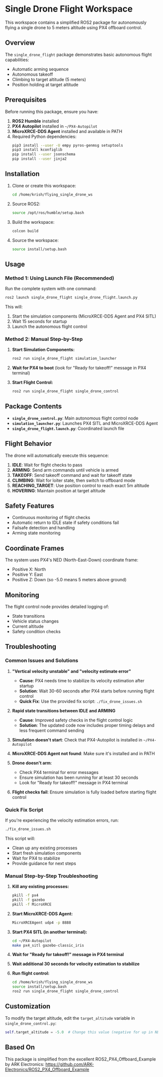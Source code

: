 # Single Drone Flight Workspace

This workspace contains a simplified ROS2 package for autonomously flying a single drone to 5 meters altitude using PX4 offboard control.

## Overview

The `single_drone_flight` package demonstrates basic autonomous flight capabilities:
- Automatic arming sequence
- Autonomous takeoff
- Climbing to target altitude (5 meters)
- Position holding at target altitude

## Prerequisites

Before running this package, ensure you have:

1. **ROS2 Humble** installed
2. **PX4 Autopilot** installed in `~/PX4-Autopilot`
3. **MicroXRCE-DDS Agent** installed and available in PATH
4. Required Python dependencies:
   ```bash
   pip3 install --user -U empy pyros-genmsg setuptools
   pip3 install kconfiglib
   pip install --user jsonschema
   pip install --user jinja2
   ```

## Installation

1. Clone or create this workspace:
   ```bash
   cd /home/krish/flying_single_drone_ws
   ```

2. Source ROS2:
   ```bash
   source /opt/ros/humble/setup.bash
   ```

3. Build the workspace:
   ```bash
   colcon build
   ```

4. Source the workspace:
   ```bash
   source install/setup.bash
   ```

## Usage

### Method 1: Using Launch File (Recommended)
Run the complete system with one command:
```bash
ros2 launch single_drone_flight single_drone_flight.launch.py
```

This will:
1. Start the simulation components (MicroXRCE-DDS Agent and PX4 SITL)
2. Wait 15 seconds for startup
3. Launch the autonomous flight control

### Method 2: Manual Step-by-Step

1. **Start Simulation Components:**
   ```bash
   ros2 run single_drone_flight simulation_launcher
   ```

2. **Wait for PX4 to boot** (look for "Ready for takeoff!" message in PX4 terminal)

3. **Start Flight Control:**
   ```bash
   ros2 run single_drone_flight single_drone_control
   ```

## Package Contents

- **`single_drone_control.py`**: Main autonomous flight control node
- **`simulation_launcher.py`**: Launches PX4 SITL and MicroXRCE-DDS Agent
- **`single_drone_flight.launch.py`**: Coordinated launch file

## Flight Behavior

The drone will automatically execute this sequence:

1. **IDLE**: Wait for flight checks to pass
2. **ARMING**: Send arm commands until vehicle is armed
3. **TAKEOFF**: Send takeoff command and wait for takeoff state
4. **CLIMBING**: Wait for loiter state, then switch to offboard mode
5. **REACHING_TARGET**: Use position control to reach exact 5m altitude
6. **HOVERING**: Maintain position at target altitude

## Safety Features

- Continuous monitoring of flight checks
- Automatic return to IDLE state if safety conditions fail
- Failsafe detection and handling
- Arming state monitoring

## Coordinate Frames

The system uses PX4's NED (North-East-Down) coordinate frame:
- Positive X: North
- Positive Y: East
- Positive Z: Down (so -5.0 means 5 meters above ground)

## Monitoring

The flight control node provides detailed logging of:
- State transitions
- Vehicle status changes
- Current altitude
- Safety condition checks

## Troubleshooting

### Common Issues and Solutions

1. **"Vertical velocity unstable" and "velocity estimate error"**
   - **Cause**: PX4 needs time to stabilize its velocity estimation after startup
   - **Solution**: Wait 30-60 seconds after PX4 starts before running flight control
   - **Quick Fix**: Use the provided fix script: `./fix_drone_issues.sh`

2. **Rapid state transitions between IDLE and ARMING**
   - **Cause**: Improved safety checks in the flight control logic
   - **Solution**: The updated code now includes proper timing delays and less frequent command sending

3. **Simulation doesn't start**: Check that PX4-Autopilot is installed in `~/PX4-Autopilot`

4. **MicroXRCE-DDS Agent not found**: Make sure it's installed and in PATH

5. **Drone doesn't arm**: 
   - Check PX4 terminal for error messages
   - Ensure simulation has been running for at least 30 seconds
   - Look for "Ready for takeoff!" message in PX4 terminal

6. **Flight checks fail**: Ensure simulation is fully loaded before starting flight control

### Quick Fix Script

If you're experiencing the velocity estimation errors, run:
```bash
./fix_drone_issues.sh
```

This script will:
- Clean up any existing processes
- Start fresh simulation components
- Wait for PX4 to stabilize
- Provide guidance for next steps

### Manual Step-by-Step Troubleshooting

1. **Kill any existing processes:**
   ```bash
   pkill -f px4
   pkill -f gazebo
   pkill -f MicroXRCE
   ```

2. **Start MicroXRCE-DDS Agent:**
   ```bash
   MicroXRCEAgent udp4 -p 8888
   ```

3. **Start PX4 SITL (in another terminal):**
   ```bash
   cd ~/PX4-Autopilot
   make px4_sitl gazebo-classic_iris
   ```

4. **Wait for "Ready for takeoff!" message in PX4 terminal**

5. **Wait additional 30 seconds for velocity estimation to stabilize**

6. **Run flight control:**
   ```bash
   cd /home/krish/flying_single_drone_ws
   source install/setup.bash
   ros2 run single_drone_flight single_drone_control
   ```

## Customization

To modify the target altitude, edit the `target_altitude` variable in `single_drone_control.py`:
```python
self.target_altitude = -5.0  # Change this value (negative for up in NED frame)
```

## Based On

This package is simplified from the excellent ROS2_PX4_Offboard_Example by ARK Electronics:
https://github.com/ARK-Electronics/ROS2_PX4_Offboard_Example

